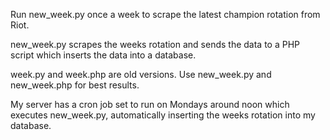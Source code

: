 Run new_week.py once a week to scrape the latest champion rotation from Riot.

new_week.py scrapes the weeks rotation and sends the data to a PHP script which
inserts the data into a database.

week.py and week.php are old versions. Use new_week.py and new_week.php for best results.

My server has a cron job set to run on Mondays around noon which executes new_week.py,
automatically inserting the weeks rotation into my database.
